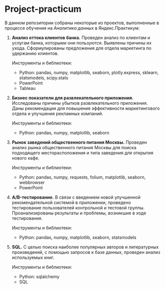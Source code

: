 # Project-practicum

В данном репозитории собраны некоторые из проектов, выполненные в процессе обучения на *Аналитика данных* в Яндекс.Практикум:
1. **Анализ оттока клиентов банка.**  Проведен анализ по клиентам и услугам банка, которыми они пользуются. Выявлены причины их ухода. Сформулированы предложения для отдела маркетинга по удержанию клиентов.

    Инструменты и библиотеки:
    - Python: pandas, numpy, matplotlib, seaborn, plotly.express, sklearn, statsmodels, scipy.stats
    - PowerPoint
    - Tableau

2. **Бизнес показатели для развлекательного приложения.** Исследованы причины убытков развлекательного приложения. Даны рекомендации для повышения эффективности маркетингового отдела и улучшения рекламных компаний.

    Инструменты и библиотеки:
    - Python: pandas, numpy, matplotlib, seaborn
    
4. **Рынок заведений общественного питания Москвы.** Проведен анализ рынка общественного питания Москвы для поиска подходящего месторасположения и типа заведения для открытия нового кафе.

    Инструменты и библиотеки:
    - Python: pandas, numpy, requests, folium, matplotlib, seaborn, webbrowser
    - PowerPoint
    
6. **A/B-тестирование.** В связи с введением новой улучшенной рекомендательной системой в приложении, проведено тестирование пользователей контрольной и тестовой группы. Проанализированы результаты и проблемы, возникшие в ходе тестирования.
 
    Инструменты и библиотеки:
    - Python: pandas, numpy, matplotlib, seaborn, statsmodels
      
8. **SQL.** С целью поиска наиболее популярных авторов и литературных произведений, с помощью запросов к базе данных, проведен анализ используемых книг. 

    Инструменты и библиотеки:
    - Python: sqlalchemy 
    - SQL
      
